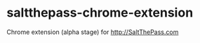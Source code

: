 saltthepass-chrome-extension
============================

Chrome extension (alpha stage) for http://SaltThePass.com
